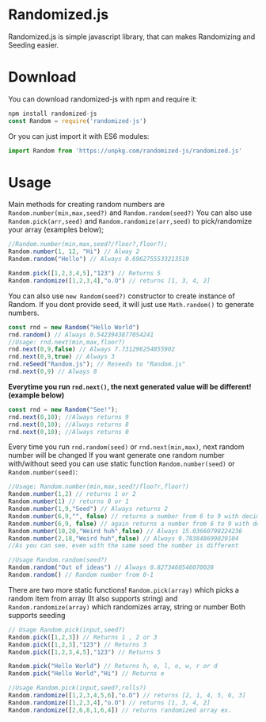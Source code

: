 # Randomized.js
Randomized.js is simple javascript library, that can makes Randomizing and Seeding easier.
# Download
You can download randomized-js with npm and require it:
```js
npm install randomized-js
const Random = require('randomized-js')
```
Or you can just import it with ES6 modules:
```javascript
import Random from 'https://unpkg.com/randomized-js/randomized.js'
```
# Usage
Main methods for creating random numbers are `Random.number(min,max,seed?)` and `Random.random(seed?)`
You can also use `Random.pick(arr,seed)` and `Random.randomize(arr,seed)` to pick/randomize your array (examples below);
```javascript
//Random.number(min,max,seed?/floor?,floor?);
Random.number(1, 12, "Hi") // Alway 2
Random.random("Hello") // Always 0.6962755533213519

Random.pick([1,2,3,4,5],"123") // Returns 5
Random.randomize([1,2,3,4],"o.O") // returns [1, 3, 4, 2]
```
You can also use `new Random(seed?)` constructor to create instance of Random.
If you dont provide seed, it will just use `Math.random()` to generate numbers.
```javascript
const rnd = new Random("Hello World")
rnd.random() // Always 0.5423943877054241
//Usage: rnd.next(min,max,floor?)
rnd.next(0,9,false) // Always 7.731296254855902
rnd.next(0,9,true) // Always 3
rnd.reSeed("Random.js"); // Reseeds to "Random.js"
rnd.next(0,9) // Always 8
```
**Everytime you run `rnd.next()`, the next generated value will be different! (example below)**
```javascript
const rnd = new Random("See!");
rnd.next(0,10); //Always returns 9
rnd.next(0,10); //Always returns 8
rnd.next(0,10); //Always returns 0
```
Every time you run `rnd.random(seed)` or `rnd.next(min,max)`, next random number will be changed
If you want generate one random number with/without seed you can use static function `Random.number(seed)` or `Random.number(seed)`:
```js
//Usage: Random.number(min,max,seed?/floo?r,floor?)
Random.number(1,2) // returns 1 or 2
Random.number(1) // returns 0 or 1
Random.number(1,9,"Seed") // Always returns 2
Random.number(6,9,"", false) // returns a number from 6 to 9 with decimal numbers
Random.number(6,9, false) // again returns a number from 6 to 9 with decimal numbers
Random.number(10,20,"Weird huh",false) // Always 15.03660798224236
Random.number(2,18,"Weird huh",false) // Always 9.783848699829104
//As you can see, even with the same seed the number is different

//Usage Random.random(seed?)
Random.random("Out of ideas") // Always 0.8273460546070028
Random.random() // Random number from 0-1
```
There are two more static functions! `Random.pick(array)` which picks a random item from array (It also supports string) and `Random.randomize(array)` which randomizes array, string or number
Both supports seeding

```js
// Usage Random.pick(input,seed?)
Random.pick([1,2,3]) // Returns 1 , 2 or 3
Random.pick([1,2,3],"123") // Returns 3
Random.pick([1,2,3,4,5],"123") // Returns 5

Random.pick("Hello World") // Returns h, e, l, o, w, r or d
Random.pick("Hello World","Hi") // Returns e

//Usage Random.pick(input,seed?,rolls?)
Random.randomize([1,2,3,4,5,6],"o.O") // returns [2, 1, 4, 5, 6, 3]
Random.randomize([1,2,3,4],"o.O") // returns [1, 3, 4, 2]
Random.randomize([2,6,8,1,6,4]) // returns randomized array ex.
```